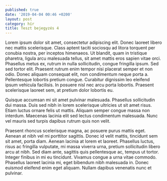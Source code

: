 ```yaml
---
published: true
date: '2019-04-04 00:46 +0200'
layout: post
category: hír
title: Teszt bejegyzés 4
---
```

Lorem ipsum dolor sit amet, consectetur adipiscing elit. Donec laoreet libero nec mattis scelerisque. Class aptent taciti sociosqu ad litora torquent per conubia nostra, per inceptos himenaeos. Ut blandit, quam in tristique pharetra, ligula arcu malesuada tellus, sit amet mattis eros sapien vitae orci. Phasellus metus ex, rutrum in nulla sollicitudin, congue fringilla ipsum. Sed sed tortor elit. Praesent rutrum enim tempor nisi placerat semper et non odio. Donec aliquam consequat elit, non condimentum neque porta a. Pellentesque lobortis pretium congue. Curabitur dignissim leo eleifend ipsum vehicula facilisis. In posuere nisl nec arcu porta lobortis. Praesent scelerisque laoreet sem, at pretium dolor lobortis eu.

Quisque accumsan mi sit amet pulvinar malesuada. Phasellus sollicitudin dui massa. Duis sed nibh in lorem scelerisque ultricies ut sit amet risus. Etiam luctus ornare felis ut mattis. Aliquam semper congue massa non interdum. Maecenas lacinia elit sed lectus condimentum malesuada. Nunc vel mauris sed turpis dapibus rutrum quis non velit.

Praesent rhoncus scelerisque magna, ac posuere purus mattis eget. Aenean at nibh vel mi porttitor sagittis. Donec id velit mattis, tincidunt sem sit amet, porta diam. Aenean lacinia at lorem et laoreet. Phasellus luctus, risus ac fringilla vulputate, mi massa viverra urna, pretium sollicitudin libero arcu at nibh. Sed diam ante, sagittis quis pellentesque ac, tempus ut tortor. Integer finibus in mi eu tincidunt. Vivamus congue a urna vitae commodo. Phasellus laoreet lacinia mi, eget bibendum nibh malesuada in. Donec euismod eleifend enim eget aliquam. Nullam dapibus venenatis nunc et pulvinar.